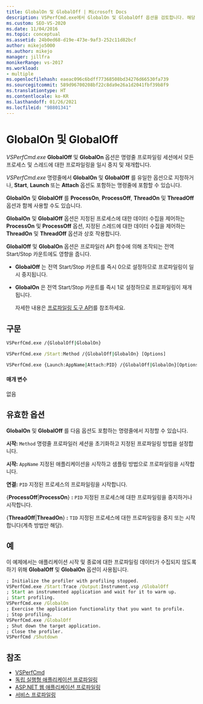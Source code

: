 ```yaml
---
title: GlobalOn 및 GlobalOff | Microsoft Docs
description: VSPerfCmd.exe에서 GlobalOn 및 GlobalOff 옵션을 검토합니다. 해당 옵션은 명령줄 프로파일링 세션에서 프로세스 및 스레드에 대한 프로파일링을 일시 중지하고 계속합니다.
ms.custom: SEO-VS-2020
ms.date: 11/04/2016
ms.topic: conceptual
ms.assetid: 24b0ed68-d19e-473e-9af3-252c11d82bcf
author: mikejo5000
ms.author: mikejo
manager: jillfra
monikerRange: vs-2017
ms.workload:
- multiple
ms.openlocfilehash: eaeac096c6bdff77368508bd34276d66530fa739
ms.sourcegitcommit: 589d96700208bf22c8da9e26a1d2041fbf39b8f9
ms.translationtype: HT
ms.contentlocale: ko-KR
ms.lasthandoff: 01/26/2021
ms.locfileid: "98801341"
---
```

# <a name="globalon-and-globaloff"></a>GlobalOn 및 GlobalOff
*VSPerfCmd.exe* **GlobalOff** 및 **GlobalOn** 옵션은 명령줄 프로파일링 세션에서 모든 프로세스 및 스레드에 대한 프로파일링을 일시 중지 및 재개합니다.

 *VSPerfCmd.exe* 명령줄에서 **GlobalOn** 및 **GlobalOff** 를 유일한 옵션으로 지정하거나, **Start**, **Launch** 또는 **Attach** 옵션도 포함하는 명령줄에 포함할 수 있습니다.

 **GlobalOn** 및 **GlobalOff** 를 **ProcessOn**, **ProcessOff**, **ThreadOn** 및 **ThreadOff** 옵션과 함께 사용할 수도 있습니다.

 **GlobalOn** 및 **GlobalOff** 옵션은 지정된 프로세스에 대한 데이터 수집을 제어하는 **ProcessOn** 및 **ProcessOff** 옵션, 지정된 스레드에 대한 데이터 수집을 제어하는 **ThreadOn** 및 **ThreadOff** 옵션과 상호 작용합니다.

 **GlobalOff** 및 **GlobalOn** 옵션은 프로파일러 API 함수에 의해 조작되는 전역 Start/Stop 카운트에도 영향을 줍니다.

- **GlobalOff** 는 전역 Start/Stop 카운트를 즉시 0으로 설정하므로 프로파일링이 일시 중지됩니다.

- **GlobalOn** 은 전역 Start/Stop 카운트를 즉시 1로 설정하므로 프로파일링이 재개됩니다.

  자세한 내용은 [프로파일링 도구 API](../profiling/profiling-tools-apis.md)를 참조하세요.

## <a name="syntax"></a>구문

```cmd
VSPerfCmd.exe /{GlobalOff|GlobalOn}

VSPerfCmd.exe /Start:Method /{GlobalOff|GlobalOn} [Options]

VSPerfCmd.exe {Launch:AppName|Attach:PID} /{GlobalOff|GlobalOn}[Options]
```

#### <a name="parameters"></a>매개 변수
 없음

## <a name="valid-options"></a>유효한 옵션
 **GlobalOn** 및 **GlobalOff** 를 다음 옵션도 포함하는 명령줄에서 지정할 수 있습니다.

 **시작:** `Method` 명령줄 프로파일러 세션을 초기화하고 지정된 프로파일링 방법을 설정합니다.

 **시작:** `AppName` 지정된 애플리케이션을 시작하고 샘플링 방법으로 프로파일링을 시작합니다.

 **연결:** `PID` 지정된 프로세스의 프로파일링을 시작합니다.

 {**ProcessOff**&#124;**ProcessOn**} **:** `PID` 지정된 프로세스에 대한 프로파일링을 중지하거나 시작합니다.

 {**ThreadOff**&#124;**ThreadOn**} **:** `TID` 지정된 프로세스에 대한 프로파일링을 중지 또는 시작합니다(계측 방법만 해당).

## <a name="example"></a>예
 이 예제에서는 애플리케이션 시작 및 종료에 대한 프로파일링 데이터가 수집되지 않도록 하기 위해 **GlobalOff** 및 **GlobalOn** 옵션이 사용됩니다.

```cmd
; Initialize the profiler with profiling stopped.
VSPerfCmd.exe /Start:Trace /Output:Instrument.vsp /GlobalOff
; Start an instrumented application and wait for it to warm up.
; Start profiling.
VSPerfCmd.exe /GlobalOn
; Exercise the application functionality that you want to profile.
; Stop profiling.
VSPerfCmd.exe /GlobalOff
; Shut down the target application.
; Close the profiler.
VSPerfCmd /Shutdown

```

## <a name="see-also"></a>참조
- [VSPerfCmd](../profiling/vsperfcmd.md)
- [독립 실행형 애플리케이션 프로파일링](../profiling/command-line-profiling-of-stand-alone-applications.md)
- [ASP.NET 웹 애플리케이션 프로파일링](../profiling/command-line-profiling-of-aspnet-web-applications.md)
- [서비스 프로파일링](../profiling/command-line-profiling-of-services.md)
